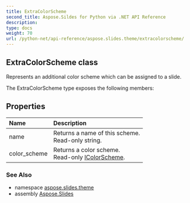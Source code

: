 ```yaml
---
title: ExtraColorScheme
second_title: Aspose.Sildes for Python via .NET API Reference
description: 
type: docs
weight: 70
url: /python-net/api-reference/aspose.slides.theme/extracolorscheme/
---
```


## ExtraColorScheme class

Represents an additional color scheme which can be assigned to a slide.

The ExtraColorScheme type exposes the following members:
## Properties
| Name | Description |
| :- | :- |
|name|Returns a name of this scheme.<br/>            Read-only string.|
|color_scheme|Returns a color scheme.<br/>            Read-only [IColorScheme](/slides/python-net/api-reference/aspose.slides.theme/icolorscheme/).|

### See Also

* namespace [aspose.slides.theme](/slides/python-net/api-reference/aspose.slides.theme/)
* assembly [Aspose.Slides](/slides/python-net/api-reference/)

